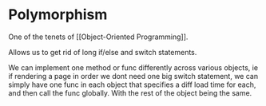 # Polymorphism

One of the tenets of [[Object-Oriented Programming]].

Allows us to get rid of long if/else and switch statements.

We can implement one method or func differently across various objects, ie if rendering a page in order we dont need one big switch statement, we can simply have one func in each object that specifies a diff load time for each, and then call the func globally. With the rest of the object being the same.